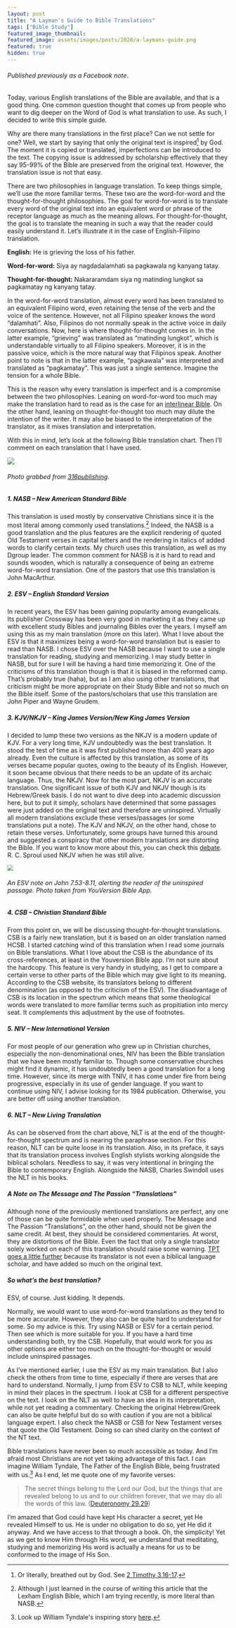 ```yaml
---
layout: post
title: "A Layman's Guide to Bible Translations"
tags: ["Bible Study"]
featured_image_thumbnail:
featured_image: assets/images/posts/2020/a-laymans-guide.png
featured: true
hidden: true
---
```


###### Published previously as a Facebook note.

Today, various English translations of the Bible are available, and that is a good thing. One common question thought that comes up from people who want to dig deeper on the Word of God is what translation to use. As such, I decided to write this simple guide.

Why are there many translations in the first place? Can we not settle for one? Well, we start by saying that only the original text is inspired[^1] by God. The moment it is copied or translated, imperfections can be introduced to the text. The copying issue is addressed by scholarship effectively that they say 95-99% of the Bible are preserved from the original text. However, the translation issue is not that easy.

There are two philosophies in language translation. To keep things simple, we’ll use the more familiar terms. These two are the word-for-word and the thought-for-thought philosophies. The goal for word-for-word is to translate every word of the original text into an equivalent word or phrase of the receptor language as much as the meaning allows. For thought-for-thought, the goal is to translate the meaning in such a way that the reader could easily understand it. Let’s illustrate it in the case of English-Filipino translation.

**English:** He is grieving the loss of his father.
 
**Word-for-word:** Siya ay nagdadalamhati sa pagkawala ng kanyang tatay.

**Thought-for-thought:** Nakararamdam siya ng matinding lungkot sa pagkamatay ng kanyang tatay.

In the word-for-word translation, almost every word has been translated to an equivalent Filipino word, even retaining the tense of the verb and the voice of the sentence. However, not all Filipino speaker knows the word “dalamhati”. Also, Filipinos do not normally speak in the active voice in daily conversations. Now, here is where thought-for-thought comes in. In the latter example, “grieving” was translated as “matinding lungkot”, which is understandable virtually to all Filipino speakers. Moreover, it is in the passive voice, which is the more natural way that Filipinos speak. Another point to note is that in the latter example, “pagkawala” was interpreted and translated as “pagkamatay”. This was just a single sentence. Imagine the tension for a whole Bible.

This is the reason why every translation is imperfect and is a compromise between the two philosophies. Leaning on word-for-word too much may make the translation hard to read as is the case for an [interlinear Bible](https://biblehub.com/interlinear/genesis/1.htm). On the other hand, leaning on thought-for-thought too much may dilute the intention of the writer. It may also be biased to the interpretation of the translator, as it mixes translation and interpretation.

With this in mind, let’s look at the following Bible translation chart. Then I’ll comment on each translation that I have used.

![](https://i0.wp.com/316publishing.com/wp-content/uploads/2019/04/Bible-Translation-Chart-Final-01.jpg?ssl=1)

###### Photo grabbed from [316publishing](https://i0.wp.com/316publishing.com/wp-content/uploads/2019/04/Bible-Translation-Chart-Final-01.jpg?ssl=1).

##### 1. NASB – New American Standard Bible

This translation is used mostly by conservative Christians since it is the most literal among commonly used translations.[^2] Indeed, the NASB is a good translation and the plus features are the explicit rendering of quoted Old Testament verses in capital letters and the rendering in italics of added words to clarify certain texts. My church uses this translation, as well as my Dgroup leader. The common comment for NASB is it is hard to read and sounds wooden, which is naturally a consequence of being an extreme word-for-word translation. One of the pastors that use this translation is John MacArthur.

##### 2. ESV – English Standard Version

In recent years, the ESV has been gaining popularity among evangelicals. Its publisher Crossway has been very good in marketing it as they came up with excellent study Bibles and journaling Bibles over the years. I myself am using this as my main translation (more on this later). What I love about the ESV is that it maximizes being a word-for-word translation but is easier to read than NASB. I chose ESV over the NASB because I want to use a single translation for reading, studying and memorizing. I may study better in NASB, but for sure I will be having a hard time memorizing it. One of the criticisms of this translation though is that it is biased in the reformed camp. That’s probably true (haha), but as I am also using other translations, that criticism might be more appropriate on their Study Bible and not so much on the Bible itself. Some of the pastors/scholars that use this translation are John Piper and Wayne Grudem.

##### 3. KJV/NKJV – King James Version/New King James Version

I decided to lump these two versions as the NKJV is a modern update of KJV. For a very long time, KJV undoubtedly was the best translation. It stood the test of time as it was first published more than 400 years ago already. Even the culture is affected by this translation, as some of its verses became popular quotes, owing to the beauty of its English. However, it soon became obvious that there needs to be an update of its archaic language. Thus, the NKJV. Now for the most part, NKJV is an accurate translation. One significant issue of both KJV and NKJV though is its Hebrew/Greek basis. I do not want to dive deep into academic discussion here, but to put it simply, scholars have determined that some passages were just added on the original text and therefore are uninspired. Virtually all modern translations exclude these verses/passages (or some translations put a note). The KJV and NKJV, on the other hand, chose to retain these verses. Unfortunately, some groups have turned this around and suggested a conspiracy that other modern translations are distorting the Bible. If you want to know more about this, you can check this [debate](https://www.youtube.com/watch?v=PHR8wJAjNFo&feature=youtu.be). R. C. Sproul used NKJV when he was still alive.



<img src="/assets/images/posts/2020/esv-note.jpg" style="zoom:80%;" />

###### An ESV note on John 7.53-8.11, alerting the reader of the uninspired passage. Photo taken from YouVersion Bible App.



##### 4. CSB – Christian Standard Bible

From this point on, we will be discussing thought-for-thought translations. CSB is a fairly new translation, but it is based on an older translation named HCSB. I started catching wind of this translation when I read some journals on Bible translations. What I love about the CSB is the abundance of its cross-references, at least in the Youversion Bible app. I’m not sure about the hardcopy. This feature is very handy in studying, as I get to compare a certain verse to other parts of the Bible which may give light to its meaning. According to the CSB website, its translators belong to different denomination (as opposed to the criticism of the ESV). The disadvantage of CSB is its location in the spectrum which means that some theological words were translated to more familiar terms such as propitiation into mercy seat. It complements this adjustment by the use of footnotes.

##### 5. NIV – New International Version

For most people of our generation who grew up in Christian churches, especially the non-denominational ones, NIV has been the Bible translation that we have been mostly familiar to. Though some conservative churches might find it dynamic, it has undoubtedly been a good translation for a long time. However, since its merge with TNIV, it has come under fire from being progressive, especially in its use of gender language. If you want to continue using NIV, I advise looking for its 1984 publication. Otherwise, you are better off using another translation.

##### 6. NLT – New Living Translation

As can be observed from the chart above, NLT is at the end of the thought-for-thought spectrum and is nearing the paraphrase section. For this reason, NLT can be quite loose in its translation. Also, in its preface, it says that its translation process involves English stylists working alongside the biblical scholars. Needless to say, it was very intentional in bringing the Bible to contemporary English. Alongside the NASB, Charles Swindoll uses the NLT in his books.



##### A Note on The Message and The Passion “Translations”

Although none of the previously mentioned translations are perfect, any one of those can be quite formidable when used properly. The Message and The Passion “Translations”, on the other hand, should not be given the same credit. At best, they should be considered commentaries. At worst, they are distortions of the Bible. Even the fact that only a single translator solely worked on each of this translation should raise some warning. [TPT goes a little further](https://www.alisachilders.com/blog/heres-why-christians-should-be-concerned-about-the-passion-translation-of-the-bible) because its translator is not even a biblical language scholar, and have added so much on the original text.



##### So what’s the best translation?

ESV, of course. Just kidding. It depends. 

Normally, we would want to use word-for-word translations as they tend to be more accurate. However, they also can be quite hard to understand for some. So my advice is this. Try using NASB or ESV for a certain period. Then see which is more suitable for you. If you have a hard time understanding both, try the CSB. Hopefully, that would work for you as other options are either too much on the thought-for-thought or would include uninspired passages.

As I’ve mentioned earlier, I use the ESV as my main translation. But I also check the others from time to time, especially if there are verses that are hard to understand. Normally, I jump from ESV to CSB to NLT, while keeping in mind their places in the spectrum. I look at CSB for a different perspective on the text. I look on the NLT as well to have an idea in its interpretation, while not yet reading a commentary. Checking the original Hebrew/Greek can also be quite helpful but do so with caution if you are not a biblical language expert. I also check the NASB or CSB for New Testament verses that quote the Old Testament. Doing so can shed clarity on the context of the NT text.

Bible translations have never been so much accessible as today. And I’m afraid most Christians are not yet taking advantage of this fact. I can imagine William Tyndale, The Father of the English Bible, being frustrated with us.[^3] As I end, let me quote one of my favorite verses:

> The secret things belong to the Lord our God, but the things that are revealed belong to us and to our children forever, that we may do all the words of this law. ([Deuteronomy 29.29][deut])

I’m amazed that God could have kept His character a secret, yet He revealed Himself to us. He is under no obligation to do so, yet He did it anyway. And we have access to that through a book. Oh, the simplicity! Yet as we get to know Him through His word, we understand that meditating, studying and memorizing His word is actually a means for us to be conformed to the image of His Son.

[^1]: Or literally, breathed out by God. See [2 Timothy 3.16-17][2-tim].

[^2]: Although I just learned in the course of writing this article that the Lexham English Bible, which I am trying recently, is more literal than NASB.

[2-tim]: https://biblia.com/bible/esv/2-timothy/3/16-17
[deut]: https://biblia.com/bible/esv/deuteronomy/29/29

[^3]: Look up William Tyndale's inspiring story [here](https://www.desiringgod.org/messages/always-singing-one-note-a-vernacular-bible).
